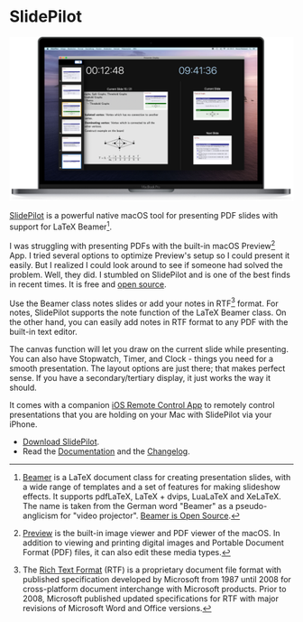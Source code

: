 # SlidePilot

[![SlidePilot](/static/2023/slidepilot.png "SlidePilot")](https://slidepilotapp.com/)

[SlidePilot](https://slidepilotapp.com/) is a powerful native macOS tool for presenting PDF slides with support for LaTeX Beamer[^LaTeXBeamer].

I was struggling with presenting PDFs with the built-in macOS Preview[^Preview] App. I tried several options to optimize Preview's setup so I could present it easily. But I realized I could look around to see if someone had solved the problem. Well, they did. I stumbled on SlidePilot and is one of the best finds in recent times. It is free and [open source](https://github.com/SlidePilot).

Use the Beamer class notes slides or add your notes in RTF[^RTF] format. For notes, SlidePilot supports the note function of the LaTeX Beamer class. On the other hand, you can easily add notes in RTF format to any PDF with the built-in text editor.

The canvas function will let you draw on the current slide while presenting. You can also have Stopwatch, Timer, and Clock - things you need for a smooth presentation. The layout options are just there; that makes perfect sense. If you have a secondary/tertiary display, it just works the way it should.

It comes with a companion [iOS Remote Control App](https://apps.apple.com/app/id1535769714) to remotely control presentations that you are holding on your Mac with SlidePilot via your iPhone.

- [Download SlidePilot](https://slidepilotapp.com/).
- Read the [Documentation](https://slidepilot.gitbook.io/) and the [Changelog](https://github.com/SlidePilot/SlidePilot-macOS/releases).

[^LaTeXBeamer]: [Beamer](https://en.wikipedia.org/wiki/Beamer_(LaTeX)) is a LaTeX document class for creating presentation slides, with a wide range of templates and a set of features for making slideshow effects. It supports pdfLaTeX, LaTeX + dvips, LuaLaTeX and XeLaTeX. The name is taken from the German word "Beamer" as a pseudo-anglicism for "video projector". [Beamer is Open Source](https://github.com/josephwright/beamer).

[^Preview]: [Preview](https://en.wikipedia.org/wiki/Preview_(macOS)) is the built-in image viewer and PDF viewer of the macOS. In addition to viewing and printing digital images and Portable Document Format (PDF) files, it can also edit these media types.

[^RTF]: The [Rich Text Format](https://en.wikipedia.org/wiki/Rich_Text_Format) (RTF) is a proprietary document file format with published specification developed by Microsoft from 1987 until 2008 for cross-platform document interchange with Microsoft products. Prior to 2008, Microsoft published updated specifications for RTF with major revisions of Microsoft Word and Office versions.

